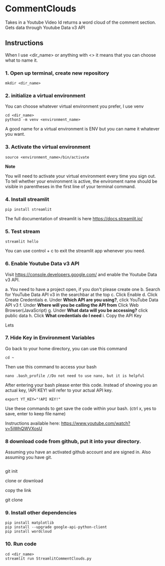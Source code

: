 # CommentClouds
Takes in a Youtube Video Id returns a word cloud of the comment section. Gets data through Youtube Data v3 API

## Instructions

When I use <dir_name> or anything with <> it means that you can choose what to name it.


### 1. Open up terminal, create new repository   


```
mkdir <dir_name>
```

### 2. initialize a virtual environment
You can choose whatever virtual environment you prefer, I use venv
```
cd <dir_name>
python3 -m venv <environment_name>
```
A good name for a virtual environment is ENV but you can name it whatever you want.

### 3. Activate the virtual environment
```
source <environment_name>/bin/activate  
```
**Note**

You will need to activate your virtual environment every time you sign out.
To tell whether your environment is active, the enviroment name should be visible in
parentheses in the first line of your terminal command. 

### 4. Install streamlit

```
pip install streamlit
```

The full documentation of streamlit is here https://docs.streamlit.io/

### 5. Test stream
```
streamlit hello
```
You can use control + c to exit the streamlit app whenever you need.
### 6. Enable Youtube Data v3 API

Visit https://console.developers.google.com/ and enable the Youtube Data v3 API.

a. You need to have a project open, if you don't please create one
b. Search for YouTube Data API v3 in the searchbar at the top
c. Click Enable
d. Click Create Credentials
e. Under **Which API are you using?**, click YouTube Data API v3
f. Under **Where will you be calling the API from** Click Web Browser(JavaScript)
g. Under **What data will you be accessing?** click public data
h. Click **What credentials do I need**
i. Copy the API Key

Lets

### 7. Hide Key in Environment Variables

Go back to your home directory, you can use this command

```
cd ~
```

Then use this command to access your bash

```
nano .bash_profile //Do not need to use nano, but it is helpful
```

After entering your bash please enter this code. Instead of showing you an actual
key, !API KEY! will refer to your actual API key.

```
export YT_KEY="!API KEY!"
```
Use these commands to get save the code within your bash.
(ctrl x, yes to save, enter to keep file name)

Instructions available here: https://www.youtube.com/watch?v=5iWhQWVXosU

### 8 download code from github, put it into your directory.

Assuming you have an activated github account and are signed in. Also assuming you
have git.

```
```

git init

clone or download

copy the link

git clone <link>



### 9. Install other dependencies

```
pip install matplotlib
pip install --upgrade google-api-python-client
pip install wordcloud
```

### 10. Run code

```
cd <dir_name>
streamlit run StreamlitCommentClouds.py
```
